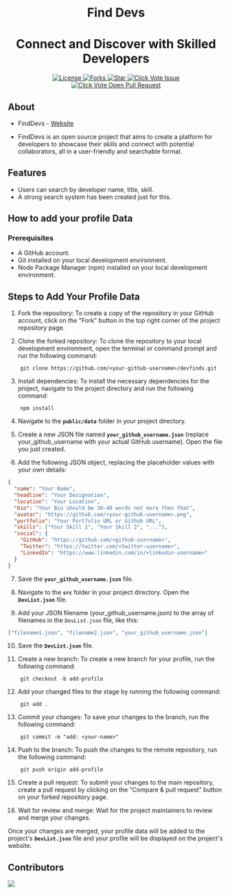<h1  align="center">Find Devs</h1>

<h1  align="center">Connect and Discover with Skilled Developers</h1>

<p  align="center">

<a  href="https://github.com/wapborhan/find-devs/blob/master/LICENSE"  target="blank">

<img  src="https://img.shields.io/github/license/wapborhan/find-devs?style=for-the-badge&logo=appveyor"  alt="License"  />

</a>

<a  href="https://github.com/wapborhan/find-devs/fork"  target="blank">

<img  src="https://img.shields.io/github/forks/wapborhan/find-devs?style=for-the-badge&logo=appveyor"  alt="Forks"/>

</a>

<a  href="https://github.com/wapborhan/find-devs/stargazers"  target="blank">

<img  src="https://img.shields.io/github/stars/wapborhan/find-devs?style=for-the-badge&logo=appveyor"  alt="Star"/>

</a>

<a  href="https://github.com/wapborhan/find-devs/issues"  target="blank">

<img  src="https://img.shields.io/github/issues/wapborhan/find-devs.svg?style=for-the-badge&logo=appveyor"  alt="Click Vote Issue"/>

</a>

<a  href="https://github.com/wapborhan/find-devs/pulls"  target="blank">

<img  src="https://img.shields.io/github/issues-pr/wapborhan/find-devs.svg?style=for-the-badge&logo=appveyor"  alt="Click Vote Open Pull Request"/>

</a>

</p>

<a  id="about"></a>

## About

- FindDevs - [Website](https://devfinds.vercel.app/)

- FindDevs is an open source project that aims to create a platform for developers to showcase their skills and connect with potential collaborators, all in a user-friendly and searchable format.

<a  id="features"></a>

## Features

- Users can search by developer name, title, skill.
- A strong search system has been created just for this.

<a  id="add-profile-data"></a>

## How to add your profile Data

<a  id="prerequisites"></a>

### Prerequisites

- A GitHub account.
- Git installed on your local development environment.
- Node Package Manager (npm) installed on your local development environment.

## Steps to Add Your Profile Data

1. Fork the repository: To create a copy of the repository in your GitHub account, click on the "Fork" button in the top right corner of the project repository page.

2. Clone the forked repository: To clone the repository to your local development environment, open the terminal or command prompt and run the following command:
```
	git clone https://github.com/<your-github-username>/devfinds.git
```
3. Install dependencies: To install the necessary dependencies for the project, navigate to the project directory and run the following command:

```
	npm install
```

4. Navigate to the **`public/data`** folder in your project directory.

5. Create a new JSON file named **`your_github_username.json`** (replace your_github_username with your actual GitHub username). Open the file you just created.

6. Add the following JSON object, replacing the placeholder values with your own details:

```json
{
  "name": "Your Name",
  "headline": "Your Designation",
  "location": "Your Location",
  "bio": "Your Bio should be 30-40 words not more then that",
  "avatar": "https://github.com/<your-github-username>.png",
  "portfolio": "Your Portfolio URL or Github URL",
  "skills": ["Your Skill 1", "Your Skill 2", "..."],
  "social": {
    "GitHub": "https://github.com/<github-username>",
    "Twitter": "https://twitter.com/<twitter-username>",
    "LinkedIn": "https://www.linkedin.com/in/<linkedin-username>"
  }
}
```

7. Save the **`your_github_username.json`** file.

8. Navigate to the **`src`** folder in your project directory. Open the **`DevList.json`** file.

9. Add your JSON filename (your_github_username.json) to the array of filenames in the `DevList.json` file, like this:

```json
["filename1.json", "filename2.json", "your_github_username.json"]
```

10. Save the **`DevList.json`** file.

11. Create a new branch: To create a new branch for your profile, run the following command:

```
	git checkout -b add-profile
```

12. Add your changed files to the stage by running the following command:

```
	git add .
```

13. Commit your changes: To save your changes to the branch, run the following command:

```
	git commit -m "add: <your-name>"
```

14. Push to the branch: To push the changes to the remote repository, run the following command:

```
	git push origin add-profile
```

15. Create a pull request: To submit your changes to the main repository, create a pull request by clicking on the "Compare & pull request" button on your forked repository page.

16. Wait for review and merge: Wait for the project maintainers to review and merge your changes.

Once your changes are merged, your profile data will be added to the project's **`DevList.json`** file and your profile will be displayed on the project's website.

<a  id="contributors"></a>

## Contributors

<a  href="https://github.com/wapborhan/devfinds/graphs/contributors">

<img  src="https://contrib.rocks/image?repo=wapborhan/devfinds"  />

</a>

